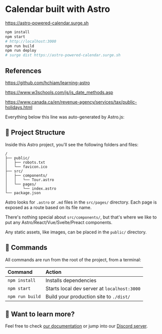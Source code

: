 # Calendar built with Astro

<https://astro-powered-calendar.surge.sh>

```bash
npm install
npm start
# http://localhost:3000
npm run build
npm run deploy
# surge dist https://astro-powered-calendar.surge.sh
```

## References

<https://github.com/hchiam/learning-astro>

<https://www.w3schools.com/js/js_date_methods.asp>

<https://www.canada.ca/en/revenue-agency/services/tax/public-holidays.html>

Everything below this line was auto-generated by Astro.js:

## 🚀 Project Structure

Inside this Astro project, you'll see the following folders and files:

```text
/
├── public/
│   ├── robots.txt
│   └── favicon.ico
├── src/
│   ├── components/
│   │   └── Tour.astro
│   └── pages/
│       └── index.astro
└── package.json
```

Astro looks for `.astro` or `.md` files in the `src/pages/` directory. Each page is exposed as a route based on its file name.

There's nothing special about `src/components/`, but that's where we like to put any Astro/React/Vue/Svelte/Preact components.

Any static assets, like images, can be placed in the `public/` directory.

## 🧞 Commands

All commands are run from the root of the project, from a terminal:

| Command         | Action                                      |
| :-------------- | :------------------------------------------ |
| `npm install`   | Installs dependencies                       |
| `npm start`     | Starts local dev server at `localhost:3000` |
| `npm run build` | Build your production site to `./dist/`     |

## 👀 Want to learn more?

Feel free to check [our documentation](https://github.com/snowpackjs/astro) or jump into our [Discord server](https://astro.build/chat).
